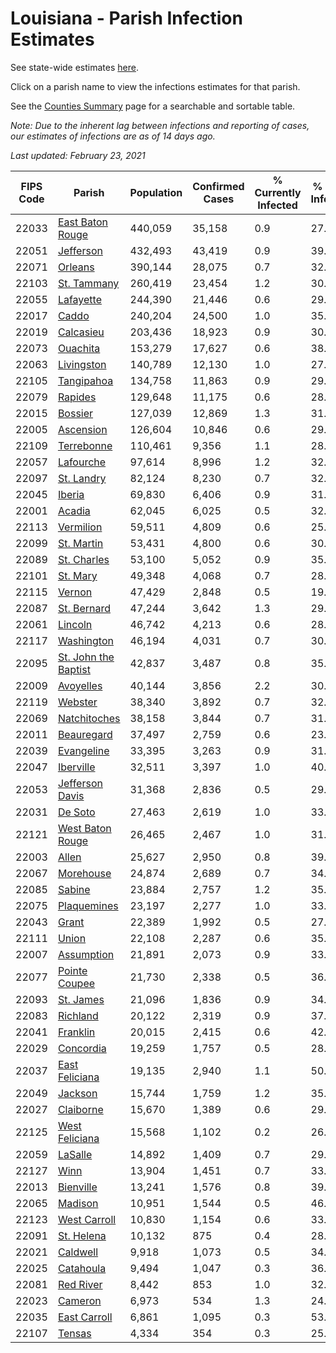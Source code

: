 # Louisiana - Parish Infection Estimates

See state-wide estimates [here](/infections/us-la).

Click on a parish name to view the infections estimates for that parish.

See the [Counties Summary](/infections/summary-counties) page for a searchable and sortable table.

*Note: Due to the inherent lag between infections and reporting of cases, our estimates of infections are as of 14 days ago.*

*Last updated: February 23, 2021*

|   FIPS Code |                                       Parish |   Population |   Confirmed Cases |   % Currently Infected |   % Total Infected |
|-------------|----------------------------------------------|--------------|-------------------|------------------------|--------------------|
|       22033 |         [East Baton Rouge](east-baton-rouge) |      440,059 |            35,158 |                    0.9 |               27.5 |
|       22051 |                       [Jefferson](jefferson) |      432,493 |            43,419 |                    0.9 |               39.6 |
|       22071 |                           [Orleans](orleans) |      390,144 |            28,075 |                    0.7 |               32.4 |
|       22103 |                   [St. Tammany](st.-tammany) |      260,419 |            23,454 |                    1.2 |               30.0 |
|       22055 |                       [Lafayette](lafayette) |      244,390 |            21,446 |                    0.6 |               29.0 |
|       22017 |                               [Caddo](caddo) |      240,204 |            24,500 |                    1.0 |               35.0 |
|       22019 |                       [Calcasieu](calcasieu) |      203,436 |            18,923 |                    0.9 |               30.6 |
|       22073 |                         [Ouachita](ouachita) |      153,279 |            17,627 |                    0.6 |               38.2 |
|       22063 |                     [Livingston](livingston) |      140,789 |            12,130 |                    1.0 |               27.2 |
|       22105 |                     [Tangipahoa](tangipahoa) |      134,758 |            11,863 |                    0.9 |               29.6 |
|       22079 |                           [Rapides](rapides) |      129,648 |            11,175 |                    0.6 |               28.2 |
|       22015 |                           [Bossier](bossier) |      127,039 |            12,869 |                    1.3 |               31.8 |
|       22005 |                       [Ascension](ascension) |      126,604 |            10,846 |                    0.6 |               29.1 |
|       22109 |                     [Terrebonne](terrebonne) |      110,461 |             9,356 |                    1.1 |               28.6 |
|       22057 |                       [Lafourche](lafourche) |       97,614 |             8,996 |                    1.2 |               32.2 |
|       22097 |                     [St. Landry](st.-landry) |       82,124 |             8,230 |                    0.7 |               32.7 |
|       22045 |                             [Iberia](iberia) |       69,830 |             6,406 |                    0.9 |               31.4 |
|       22001 |                             [Acadia](acadia) |       62,045 |             6,025 |                    0.5 |               32.9 |
|       22113 |                       [Vermilion](vermilion) |       59,511 |             4,809 |                    0.6 |               25.9 |
|       22099 |                     [St. Martin](st.-martin) |       53,431 |             4,800 |                    0.6 |               30.8 |
|       22089 |                   [St. Charles](st.-charles) |       53,100 |             5,052 |                    0.9 |               35.3 |
|       22101 |                         [St. Mary](st.-mary) |       49,348 |             4,068 |                    0.7 |               28.4 |
|       22115 |                             [Vernon](vernon) |       47,429 |             2,848 |                    0.5 |               19.0 |
|       22087 |                   [St. Bernard](st.-bernard) |       47,244 |             3,642 |                    1.3 |               29.1 |
|       22061 |                           [Lincoln](lincoln) |       46,742 |             4,213 |                    0.6 |               28.2 |
|       22117 |                     [Washington](washington) |       46,194 |             4,031 |                    0.7 |               30.4 |
|       22095 | [St. John the Baptist](st.-john-the-baptist) |       42,837 |             3,487 |                    0.8 |               35.6 |
|       22009 |                       [Avoyelles](avoyelles) |       40,144 |             3,856 |                    2.2 |               30.8 |
|       22119 |                           [Webster](webster) |       38,340 |             3,892 |                    0.7 |               32.5 |
|       22069 |                 [Natchitoches](natchitoches) |       38,158 |             3,844 |                    0.7 |               31.9 |
|       22011 |                     [Beauregard](beauregard) |       37,497 |             2,759 |                    0.6 |               23.7 |
|       22039 |                     [Evangeline](evangeline) |       33,395 |             3,263 |                    0.9 |               31.4 |
|       22047 |                       [Iberville](iberville) |       32,511 |             3,397 |                    1.0 |               40.0 |
|       22053 |           [Jefferson Davis](jefferson-davis) |       31,368 |             2,836 |                    0.5 |               29.9 |
|       22031 |                           [De Soto](de-soto) |       27,463 |             2,619 |                    1.0 |               33.0 |
|       22121 |         [West Baton Rouge](west-baton-rouge) |       26,465 |             2,467 |                    1.0 |               31.1 |
|       22003 |                               [Allen](allen) |       25,627 |             2,950 |                    0.8 |               39.2 |
|       22067 |                       [Morehouse](morehouse) |       24,874 |             2,689 |                    0.7 |               34.1 |
|       22085 |                             [Sabine](sabine) |       23,884 |             2,757 |                    1.2 |               35.8 |
|       22075 |                   [Plaquemines](plaquemines) |       23,197 |             2,277 |                    1.0 |               33.8 |
|       22043 |                               [Grant](grant) |       22,389 |             1,992 |                    0.5 |               27.3 |
|       22111 |                               [Union](union) |       22,108 |             2,287 |                    0.6 |               35.6 |
|       22007 |                     [Assumption](assumption) |       21,891 |             2,073 |                    0.9 |               33.6 |
|       22077 |               [Pointe Coupee](pointe-coupee) |       21,730 |             2,338 |                    0.5 |               36.6 |
|       22093 |                       [St. James](st.-james) |       21,096 |             1,836 |                    0.9 |               34.0 |
|       22083 |                         [Richland](richland) |       20,122 |             2,319 |                    0.9 |               37.5 |
|       22041 |                         [Franklin](franklin) |       20,015 |             2,415 |                    0.6 |               42.1 |
|       22029 |                       [Concordia](concordia) |       19,259 |             1,757 |                    0.5 |               28.8 |
|       22037 |             [East Feliciana](east-feliciana) |       19,135 |             2,940 |                    1.1 |               50.7 |
|       22049 |                           [Jackson](jackson) |       15,744 |             1,759 |                    1.2 |               35.0 |
|       22027 |                       [Claiborne](claiborne) |       15,670 |             1,389 |                    0.6 |               29.1 |
|       22125 |             [West Feliciana](west-feliciana) |       15,568 |             1,102 |                    0.2 |               26.5 |
|       22059 |                           [LaSalle](lasalle) |       14,892 |             1,409 |                    0.7 |               29.7 |
|       22127 |                                 [Winn](winn) |       13,904 |             1,451 |                    0.7 |               33.8 |
|       22013 |                       [Bienville](bienville) |       13,241 |             1,576 |                    0.8 |               39.2 |
|       22065 |                           [Madison](madison) |       10,951 |             1,544 |                    0.5 |               46.5 |
|       22123 |                 [West Carroll](west-carroll) |       10,830 |             1,154 |                    0.6 |               33.5 |
|       22091 |                     [St. Helena](st.-helena) |       10,132 |               875 |                    0.4 |               28.7 |
|       22021 |                         [Caldwell](caldwell) |        9,918 |             1,073 |                    0.5 |               34.7 |
|       22025 |                       [Catahoula](catahoula) |        9,494 |             1,047 |                    0.3 |               36.7 |
|       22081 |                       [Red River](red-river) |        8,442 |               853 |                    1.0 |               32.9 |
|       22023 |                           [Cameron](cameron) |        6,973 |               534 |                    1.3 |               24.2 |
|       22035 |                 [East Carroll](east-carroll) |        6,861 |             1,095 |                    0.3 |               53.3 |
|       22107 |                             [Tensas](tensas) |        4,334 |               354 |                    0.3 |               25.8 |